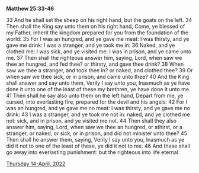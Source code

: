 **Matthew 25:33-46**

33 And he shall set the sheep on his right hand, but the goats on the left. 34 Then shall the King say unto them on his right hand, Come, ye blessed of my Father, inherit the kingdom prepared for you from the foundation of the world: 35 For I was an hungred, and ye gave me meat: I was thirsty, and ye gave me drink: I was a stranger, and ye took me in: 36 Naked, and ye clothed me: I was sick, and ye visited me: I was in prison, and ye came unto me. 37 Then shall the righteous answer him, saying, Lord, when saw we thee an hungred, and fed thee? or thirsty, and gave thee drink? 38 When saw we thee a stranger, and took thee in? or naked, and clothed thee? 39 Or when saw we thee sick, or in prison, and came unto thee? 40 And the King shall answer and say unto them, Verily I say unto you, Inasmuch as ye have done it unto one of the least of these my brethren, ye have done it unto me. 41 Then shall he say also unto them on the left hand, Depart from me, ye cursed, into everlasting fire, prepared for the devil and his angels: 42 For I was an hungred, and ye gave me no meat: I was thirsty, and ye gave me no drink: 43 I was a stranger, and ye took me not in: naked, and ye clothed me not: sick, and in prison, and ye visited me not. 44 Then shall they also answer him, saying, Lord, when saw we thee an hungred, or athirst, or a stranger, or naked, or sick, or in prison, and did not minister unto thee? 45 Then shall he answer them, saying, Verily I say unto you, Inasmuch as ye did it not to one of the least of these, ye did it not to me. 46 And these shall go away into everlasting punishment: but the righteous into life eternal. 

[Thursday 14-April, 2022](https://t.me/s/daily_scripture)
